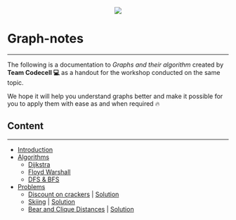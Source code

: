 <p align="center">
<img src="https://avatars2.githubusercontent.com/u/25126113?s=200&v=4"/>
</p>

# Graph-notes
------------------------------------------

The following is a documentation to *Graphs and their algorithm* created by **Team Codecell :computer:** as a handout for the workshop conducted on the same topic.

We hope it will help you understand graphs better and make it possible for you to apply them with ease as and when required :fire:

## Content
------------------------------------------

* [Introduction](./Intro2Graphs.md)
* [Algorithms](./Algorithms)
  * [Dijkstra](./Algorithms/dijkstra.cpp)
  * [Floyd Warshall](./Algorithms/Floyd_Warshall.cpp)
  * [DFS & BFS](./Algorithms/dfs_bfs.cpp)
* [Problems](./Problems)
  * [Discount on crackers](https://www.codechef.com/problems/ACM14KG3) | [Solution](https://github.com/KJSCE-Codecell/Graph-notes/blob/master/Problems/ACM14KG3.cpp)
  * [Skiing](https://www.codechef.com/problems/SKIING) | [Solution](https://github.com/KJSCE-Codecell/Graph-notes/blob/master/Problems/SKIING.cpp)
  * [Bear and Clique Distances](https://www.codechef.com/problems/CLIQUED) | [Solution](https://github.com/KJSCE-Codecell/Graph-notes/blob/master/Problems/CLIQUED.cpp)
  
